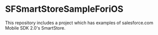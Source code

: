 SFSmartStoreSampleForiOS
========================

This repository includes a project which has examples of salesforce.com Mobile SDK 2.0's SmartStore.
